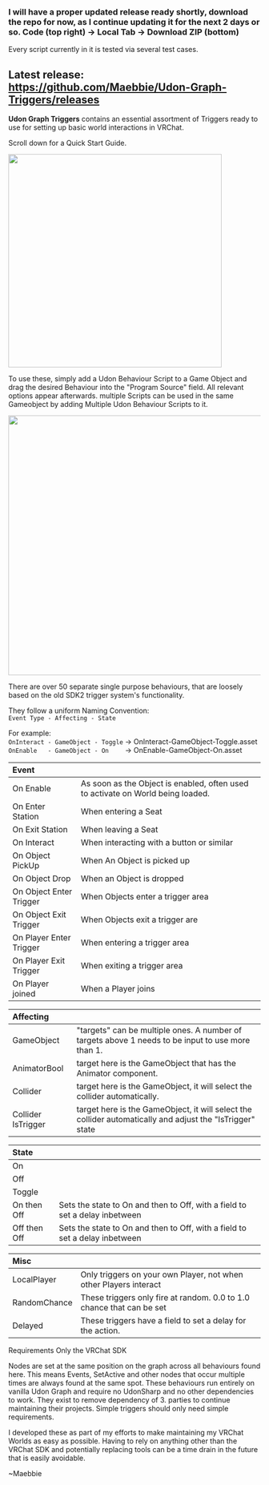 ### I will have a proper updated release ready shortly, download the repo for now, as I continue updating it for the next 2 days or so. Code (top right) -> Local Tab -> Download ZIP (bottom)
Every script currently in it is tested via several test cases.
## **Latest release: https://github.com/Maebbie/Udon-Graph-Triggers/releases**

**Udon Graph Triggers** contains an essential assortment of Triggers ready to use for setting up basic world interactions in VRChat.

Scroll down for a Quick Start Guide.

<img src="https://github.com/user-attachments/assets/6a05e8db-eacf-444a-9332-e670c2ac3c3f" width="426">

To use these, simply add a Udon Behaviour Script to a Game Object and drag the desired Behaviour into the "Program Source" field. All relevant options appear afterwards. multiple Scripts can be used in the same Gameobject by adding Multiple Udon Behaviour Scripts to it.

<img src="https://github.com/user-attachments/assets/3a05ffd3-a7ef-43e2-a7b7-6d900b129bf8" width="519">

There are over 50 separate single purpose behaviours, that are loosely based on the old SDK2 trigger system's functionality.

They follow a uniform Naming Convention:\
```Event Type - Affecting - State```

For example:\
```OnInteract - GameObject - Toggle``` -> OnInteract-GameObject-Toggle.asset\
```OnEnable   - GameObject - On    ``` -> OnEnable-GameObject-On.asset

| Event |  |
| :--- | :--- |
|On Enable | As soon as the Object is enabled, often used to activate on World being loaded.|
|On Enter Station | When entering a Seat|
|On Exit Station | When leaving a Seat|
|On Interact | When interacting with a button or similar|
|On Object PickUp | When An Object is picked up|
|On Object Drop | When an Object is dropped|
|On Object Enter Trigger | When Objects enter a trigger area|
|On Object Exit Trigger | When Objects exit a trigger are|
|On Player Enter Trigger | When entering a trigger area|
|On Player Exit Trigger | When exiting a trigger area|
|On Player joined | When a Player joins|

| Affecting |  |
| :--- | :--- |
|GameObject | "targets" can be multiple ones. A number of targets above 1 needs to be input to use more than 1.|
|AnimatorBool | target here is the GameObject that has the Animator component.|
|Collider | target here is the GameObject, it will select the collider automatically.|
|Collider IsTrigger | target here is the GameObject, it will select the collider automatically and adjust the "IsTrigger" state|

| State |  |
| :--- | :--- |
|On||
|Off||
|Toggle||
|On then Off| Sets the state to On and then to Off, with a field to set a delay inbetween|
|Off then Off| Sets the state to On and then to Off, with a field to set a delay inbetween|

| Misc |  |
| :--- | :--- |
|LocalPlayer | Only triggers on your own Player, not when other Players interact|
|RandomChance | These triggers only fire at random. 0.0 to 1.0 chance that can be set|
|Delayed | These triggers have a field to set a delay for the action.|

Requirements
Only the VRChat SDK

Nodes are set at the same position on the graph across all behaviours found here. This means Events, SetActive and other nodes that occur multiple times are always found at the same spot.
These behaviours run entirely on vanilla Udon Graph and require no UdonSharp and no other dependencies to work. They exist to remove dependency of 3. parties to continue maintaining their projects.
Simple triggers should only need simple requirements.

I developed these as part of my efforts to make maintaining my VRChat Worlds as easy as possible. Having to rely on anything other than the VRChat SDK and potentially replacing tools can be a time drain in the future that is easily avoidable.

~Maebbie
